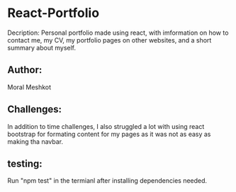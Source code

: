 # React-Portfolio
Decription: Personal portfolio made using react, with imformation on how to contact me, my CV, my portfolio pages on other websites, and a short summary about myself.

## Author:
Moral Meshkot

## Challenges:
In addition to time challenges, I also struggled a lot with using react bootstrap for formating content for my pages as it was not as easy as making tha navbar.

## testing:
Run "npm test" in the termianl after installing dependencies needed.
